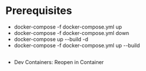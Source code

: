 # Prerequisites

- docker-compose -f docker-compose.yml up
- docker-compose -f docker-compose.yml down
- docker-compose up --build -d
- docker-compose -f docker-compose.yml up --build

##

- Dev Containers: Reopen in Container